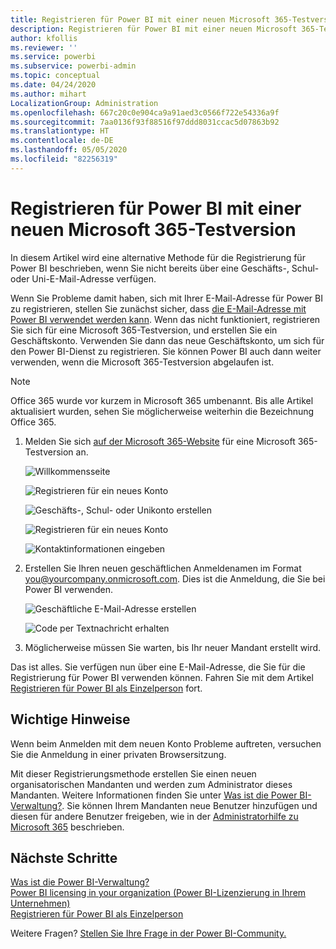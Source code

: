 ```yaml
---
title: Registrieren für Power BI mit einer neuen Microsoft 365-Testversion
description: Registrieren für Power BI mit einer neuen Microsoft 365-Testversion
author: kfollis
ms.reviewer: ''
ms.service: powerbi
ms.subservice: powerbi-admin
ms.topic: conceptual
ms.date: 04/24/2020
ms.author: mihart
LocalizationGroup: Administration
ms.openlocfilehash: 667c20c0e904ca9a91aed3c0566f722e54336a9f
ms.sourcegitcommit: 7aa0136f93f88516f97ddd8031ccac5d07863b92
ms.translationtype: HT
ms.contentlocale: de-DE
ms.lasthandoff: 05/05/2020
ms.locfileid: "82256319"
---
```

# <a name="signing-up-for-power-bi-with-a-new-microsoft-365-trial"></a>Registrieren für Power BI mit einer neuen Microsoft 365-Testversion

In diesem Artikel wird eine alternative Methode für die Registrierung für Power BI beschrieben, wenn Sie nicht bereits über eine Geschäfts-, Schul- oder Uni-E-Mail-Adresse verfügen. 

Wenn Sie Probleme damit haben, sich mit Ihrer E-Mail-Adresse für Power BI zu registrieren, stellen Sie zunächst sicher, dass [die E-Mail-Adresse mit Power BI verwendet werden kann](service-self-service-signup-for-power-bi.md#supported-email-addresses). Wenn das nicht funktioniert, registrieren Sie sich für eine Microsoft 365-Testversion, und erstellen Sie ein Geschäftskonto. Verwenden Sie dann das neue Geschäftskonto, um sich für den Power BI-Dienst zu registrieren. Sie können Power BI auch dann weiter verwenden, wenn die Microsoft 365-Testversion abgelaufen ist.

> [!NOTE]
> Office 365 wurde vor kurzem in Microsoft 365 umbenannt. Bis alle Artikel aktualisiert wurden, sehen Sie möglicherweise weiterhin die Bezeichnung Office 365.

1. Melden Sie sich [auf der Microsoft 365-Website](https://www.microsoft.com/en-us/microsoft-365/business/compare-more-office-365-for-business-plans) für eine Microsoft 365-Testversion an.

    ![Willkommensseite](media/service-admin-signing-up-for-power-bi-with-a-new-office-365-trial/power-bi-try-now.png)

    ![Registrieren für ein neues Konto](media/service-admin-signing-up-for-power-bi-with-a-new-office-365-trial/power-bi-existing.png)

    ![Geschäfts-, Schul- oder Unikonto erstellen](media/service-admin-signing-up-for-power-bi-with-a-new-office-365-trial/power-bi-create-email.png)

    ![Registrieren für ein neues Konto](media/service-admin-signing-up-for-power-bi-with-a-new-office-365-trial/power-bi-no-email.png)

    ![Kontaktinformationen eingeben](media/service-admin-signing-up-for-power-bi-with-a-new-office-365-trial/power-bi-welcome-you.png)

    

1. Erstellen Sie Ihren neuen geschäftlichen Anmeldenamen im Format you@yourcompany.onmicrosoft.com. Dies ist die Anmeldung, die Sie bei Power BI verwenden.

    ![Geschäftliche E-Mail-Adresse erstellen](media/service-admin-signing-up-for-power-bi-with-a-new-office-365-trial/power-bi-create-address.png)

    ![Code per Textnachricht erhalten](media/service-admin-signing-up-for-power-bi-with-a-new-office-365-trial/power-bi-robot.png)    

1. Möglicherweise müssen Sie warten, bis Ihr neuer Mandant erstellt wird. 

Das ist alles.  Sie verfügen nun über eine E-Mail-Adresse, die Sie für die Registrierung für Power BI verwenden können. Fahren Sie mit dem Artikel [Registrieren für Power BI als Einzelperson](service-self-service-signup-for-power-bi.md) fort.





## <a name="important-considerations"></a>Wichtige Hinweise
Wenn beim Anmelden mit dem neuen Konto Probleme auftreten, versuchen Sie die Anmeldung in einer privaten Browsersitzung.    

Mit dieser Registrierungsmethode erstellen Sie einen neuen organisatorischen Mandanten und werden zum Administrator dieses Mandanten. Weitere Informationen finden Sie unter [Was ist die Power BI-Verwaltung?](service-admin-administering-power-bi-in-your-organization.md). Sie können Ihrem Mandanten neue Benutzer hinzufügen und diesen für andere Benutzer freigeben, wie in der [Administratorhilfe zu Microsoft 365](https://support.office.com/en-sg/article/Add-users-individually-to-Office-365---Admin-Help-1970f7d6-03b5-442f-b385-5880b9c256ec) beschrieben.

## <a name="next-steps"></a>Nächste Schritte

[Was ist die Power BI-Verwaltung?](service-admin-administering-power-bi-in-your-organization.md)  
[Power BI licensing in your organization (Power BI-Lizenzierung in Ihrem Unternehmen)](service-admin-licensing-organization.md)  
[Registrieren für Power BI als Einzelperson](service-self-service-signup-for-power-bi.md)

Weitere Fragen? [Stellen Sie Ihre Frage in der Power BI-Community.](https://community.powerbi.com/)